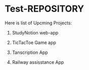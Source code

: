 # Test-REPOSITORY
Here is list of Upcming Projects:
1. StudyNotion web-app
2. TicTacToe Game app

3. Tanscription App
4. Railway assisstance App
